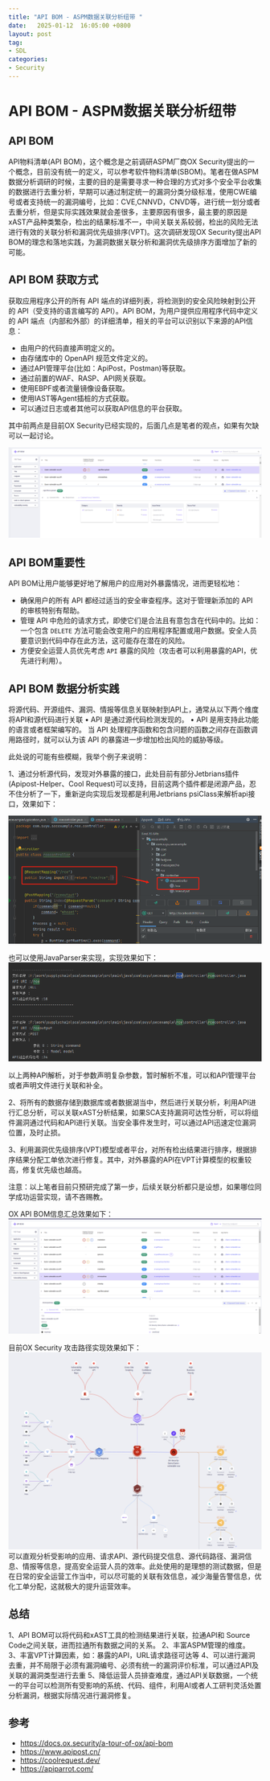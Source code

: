 ```yaml
---
title: "API BOM - ASPM数据关联分析纽带 "
date:   2025-01-12  16:05:00 +0800
layout: post
tag:
- SDL
categories:
- Security
---
```


# API BOM - ASPM数据关联分析纽带

## API BOM
API物料清单(API BOM)，这个概念是之前调研ASPM厂商OX Security提出的一个概念，目前没有统一的定义，可以参考软件物料清单(SBOM)。笔者在做ASPM数据分析调研的时候，主要的目的是需要寻求一种合理的方式对多个安全平台收集的数据进行去重分析，早期可以通过制定统一的漏洞分类分级标准，使用CWE编号或者支持统一的漏洞编号，比如：CVE,CNNVD，CNVD等，进行统一划分或者去重分析，但是实际实践效果就会差很多，主要原因有很多，最主要的原因是xAST产品种类繁杂，检出的结果标准不一，中间关联关系较弱，检出的风险无法进行有效的关联分析和漏洞优先级排序(VPT)。这次调研发现OX Security提出API BOM的理念和落地实践，为漏洞数据关联分析和漏洞优先级排序方面增加了新的可能。

## API BOM 获取方式

获取应用程序公开的所有 API 端点的详细列表，将检测到的安全风险映射到公开的 API（受支持的语言编写的 API）。API BOM，为用户提供应用程序代码中定义的 API 端点（内部和外部）的详细清单，相关的平台可以识别以下来源的API信息：

* 由用户的代码直接声明定义的。
* 由存储库中的 OpenAPI 规范文件定义的。
* 通过API管理平台(比如：ApiPost，Postman)等获取。
* 通过前置的WAF、RASP、API网关获取。
* 使用EBPF或者流量镜像设备获取。
* 使用IAST等Agent插桩的方式获取。
* 可以通过日志或者其他可以获取API信息的平台获取。

其中前两点是目前OX Security已经实现的，后面几点是笔者的观点，如果有欠缺可以一起讨论。

![ox security api bom](/img/20250112-01.png)

## API BOM重要性

API BOM让用户能够更好地了解用户的应用对外暴露情况，进而更轻松地：
* 确保用户的所有 API 都经过适当的安全审查程序。这对于管理新添加的 API 的审核特别有帮助。
* 管理 API 中危险的请求方式，即使它们是合法且有意包含在代码中的。比如：一个包含 `DELETE` 方法可能会改变用户的应用程序配置或用户数据。安全人员要意识到代码中存在此方法，这可能存在潜在的风险。
* 方便安全运营人员优先考虑 `API` 暴露的风险（攻击者可以利用暴露的API，优先进行利用）。


## API BOM 数据分析实践
将源代码、开源组件、漏洞、情报等信息关联映射到API上，通常从以下两个维度将API和源代码进行关联
• API 是通过源代码检测发现的。
• API 是用支持此功能的语言或者框架编写的。
当 API 处理程序函数和包含问题的函数之间存在函数调用路径时，就可以认为该 API 的暴露进一步增加检出风险的威胁等级。

此处说的可能有些模糊，我举个例子来说明：

1、通过分析源代码，发现对外暴露的接口，此处目前有部分Jetbrians插件(Apipost-Helper、Cool Request)可以支持，目前这两个插件都是闭源产品，忍不住分析了一下，重新逆向实现后发现都是利用Jetbrians psiClass来解析api接口，效果如下：

![Api Post效果](/img/20250112-02.png)

也可以使用JavaParser来实现，实现效果如下：
![api parser](/img/20250112-03.png)

以上两种API解析，对于参数声明复杂参数，暂时解析不准，可以和API管理平台或者声明文件进行关联和补全。

2、将所有的数据存储到数据库或者数据湖当中，然后进行关联分析，利用API进行汇总分析，可以关联xAST分析结果，如果SCA支持漏洞可达性分析，可以将组件漏洞通过代码和API进行关联。当安全事件发生时，可以通过API迅速定位漏洞位置，及时止损。

3、利用漏洞优先级排序(VPT)模型或者平台，对所有检出结果进行排序，根据排序结果分配工单依次进行修复。其中，对外暴露的API在VPT计算模型的权重较高，修复优先级也越高。

注意：以上笔者目前只预研完成了第一步，后续关联分析都只是设想，如果哪位同学成功运营实现，请不吝赐教。

OX API BOM信息汇总效果如下：
![OX API BOM信息汇总效果](/img/20250112-05.png)

目前OX Security 攻击路径实现效果如下：
![ox security 关联分析效果](/img/20250112-04.png)
可以直观分析受影响的应用、请求API、源代码提交信息、源代码路径、漏洞信息、情报等信息，提高安全运营人员的效率。此处使用的是理想的测试数据，但是在日常的安全运营工作当中，可以尽可能的关联有效信息，减少海量告警信息，优化工单分配，这就极大的提升运营效率。

## 总结
1、API BOM可以将代码和xAST工具的检测结果进行关联，拉通API和 Source Code之间关联，进而拉通所有数据之间的关系。
2、丰富ASPM管理的维度。
3、丰富VPT计算因素，如：暴露的API，URL请求路径可达等
4、可以进行漏洞去重，并不局限于必须有漏洞编号、必须有统一的漏洞评价标准，可以通过API及关联的漏洞类型进行去重
5、降低运营人员排查难度，通过API关联数据，一个统一的平台可以检测所有受影响的系统、代码、组件，利用AI或者人工研判灵活处置分析漏洞，根据实际情况进行漏洞修复。

## 参考
- https://docs.ox.security/a-tour-of-ox/api-bom
- https://www.apipost.cn/
- https://coolrequest.dev/
- https://apiparrot.com/